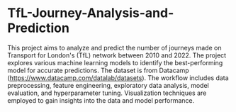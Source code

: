 # TfL-Journey-Analysis-and-Prediction
This project aims to analyze and predict the number of journeys made on Transport for London's (TfL) network between 2010 and 2022. The project explores various machine learning models to identify the best-performing model for accurate predictions. The dataset is from Datacamp (https://www.datacamp.com/datalab/datasets). The workflow includes data preprocessing, feature engineering, exploratory data analysis, model evaluation, and hyperparameter tuning. Visualization techniques are employed to gain insights into the data and model performance.
